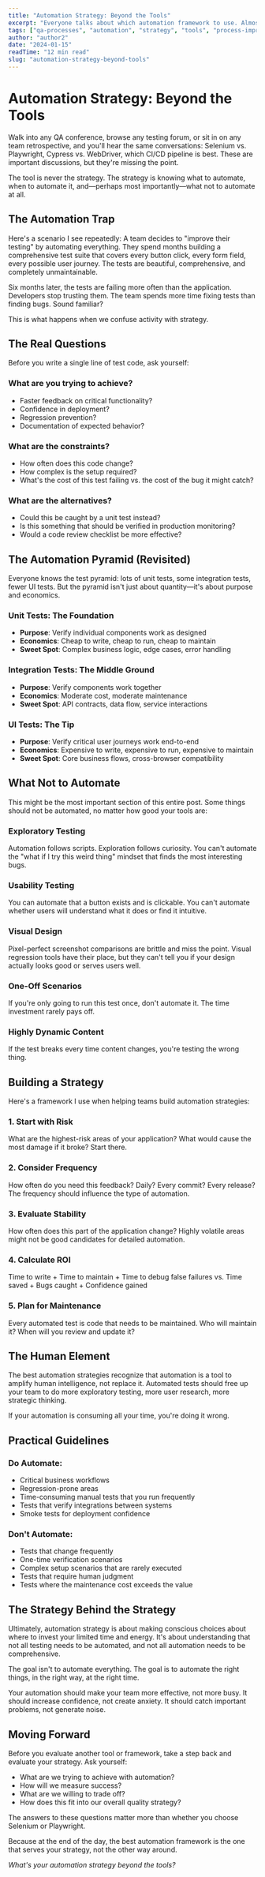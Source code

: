 ```yaml
---
title: "Automation Strategy: Beyond the Tools"
excerpt: "Everyone talks about which automation framework to use. Almost no one talks about whether you should automate that test at all."
tags: ["qa-processes", "automation", "strategy", "tools", "process-improvement"]
author: "author2"
date: "2024-01-15"
readTime: "12 min read"
slug: "automation-strategy-beyond-tools"
---
```


# Automation Strategy: Beyond the Tools

Walk into any QA conference, browse any testing forum, or sit in on any team retrospective, and you'll hear the same conversations: Selenium vs. Playwright, Cypress vs. WebDriver, which CI/CD pipeline is best. These are important discussions, but they're missing the point.

The tool is never the strategy. The strategy is knowing what to automate, when to automate it, and—perhaps most importantly—what not to automate at all.

## The Automation Trap

Here's a scenario I see repeatedly: A team decides to "improve their testing" by automating everything. They spend months building a comprehensive test suite that covers every button click, every form field, every possible user journey. The tests are beautiful, comprehensive, and completely unmaintainable.

Six months later, the tests are failing more often than the application. Developers stop trusting them. The team spends more time fixing tests than finding bugs. Sound familiar?

This is what happens when we confuse activity with strategy.

## The Real Questions

Before you write a single line of test code, ask yourself:

### What are you trying to achieve?
- Faster feedback on critical functionality?
- Confidence in deployment?
- Regression prevention?
- Documentation of expected behavior?

### What are the constraints?
- How often does this code change?
- How complex is the setup required?
- What's the cost of this test failing vs. the cost of the bug it might catch?

### What are the alternatives?
- Could this be caught by a unit test instead?
- Is this something that should be verified in production monitoring?
- Would a code review checklist be more effective?

## The Automation Pyramid (Revisited)

Everyone knows the test pyramid: lots of unit tests, some integration tests, fewer UI tests. But the pyramid isn't just about quantity—it's about purpose and economics.

### Unit Tests: The Foundation
- **Purpose**: Verify individual components work as designed
- **Economics**: Cheap to write, cheap to run, cheap to maintain
- **Sweet Spot**: Complex business logic, edge cases, error handling

### Integration Tests: The Middle Ground
- **Purpose**: Verify components work together
- **Economics**: Moderate cost, moderate maintenance
- **Sweet Spot**: API contracts, data flow, service interactions

### UI Tests: The Tip
- **Purpose**: Verify critical user journeys work end-to-end
- **Economics**: Expensive to write, expensive to run, expensive to maintain
- **Sweet Spot**: Core business flows, cross-browser compatibility

## What Not to Automate

This might be the most important section of this entire post. Some things should not be automated, no matter how good your tools are:

### Exploratory Testing
Automation follows scripts. Exploration follows curiosity. You can't automate the "what if I try this weird thing" mindset that finds the most interesting bugs.

### Usability Testing
You can automate that a button exists and is clickable. You can't automate whether users will understand what it does or find it intuitive.

### Visual Design
Pixel-perfect screenshot comparisons are brittle and miss the point. Visual regression tools have their place, but they can't tell you if your design actually looks good or serves users well.

### One-Off Scenarios
If you're only going to run this test once, don't automate it. The time investment rarely pays off.

### Highly Dynamic Content
If the test breaks every time content changes, you're testing the wrong thing.

## Building a Strategy

Here's a framework I use when helping teams build automation strategies:

### 1. Start with Risk
What are the highest-risk areas of your application? What would cause the most damage if it broke? Start there.

### 2. Consider Frequency
How often do you need this feedback? Daily? Every commit? Every release? The frequency should influence the type of automation.

### 3. Evaluate Stability
How often does this part of the application change? Highly volatile areas might not be good candidates for detailed automation.

### 4. Calculate ROI
Time to write + Time to maintain + Time to debug false failures vs. Time saved + Bugs caught + Confidence gained

### 5. Plan for Maintenance
Every automated test is code that needs to be maintained. Who will maintain it? When will you review and update it?

## The Human Element

The best automation strategies recognize that automation is a tool to amplify human intelligence, not replace it. Automated tests should free up your team to do more exploratory testing, more user research, more strategic thinking.

If your automation is consuming all your time, you're doing it wrong.

## Practical Guidelines

### Do Automate:
- Critical business workflows
- Regression-prone areas
- Time-consuming manual tests that you run frequently
- Tests that verify integrations between systems
- Smoke tests for deployment confidence

### Don't Automate:
- Tests that change frequently
- One-time verification scenarios
- Complex setup scenarios that are rarely executed
- Tests that require human judgment
- Tests where the maintenance cost exceeds the value

## The Strategy Behind the Strategy

Ultimately, automation strategy is about making conscious choices about where to invest your limited time and energy. It's about understanding that not all testing needs to be automated, and not all automation needs to be comprehensive.

The goal isn't to automate everything. The goal is to automate the right things, in the right way, at the right time.

Your automation should make your team more effective, not more busy. It should increase confidence, not create anxiety. It should catch important problems, not generate noise.

## Moving Forward

Before you evaluate another tool or framework, take a step back and evaluate your strategy. Ask yourself:

- What are we trying to achieve with automation?
- How will we measure success?
- What are we willing to trade off?
- How does this fit into our overall quality strategy?

The answers to these questions matter more than whether you choose Selenium or Playwright.

Because at the end of the day, the best automation framework is the one that serves your strategy, not the other way around.

*What's your automation strategy beyond the tools?*